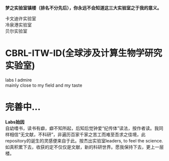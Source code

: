 **梦之实验室镇楼（排名不分先后），你永远不会知道这三大实验室之于我的意义。**  

卡文迪许实验室  
冷泉港实验室  
贝尔实验室  


# CBRL-ITW-ID(全球涉及计算生物学研究实验室)
labs I admire  
mainly close to my field and my taste
# 完善中... 
   
    
**Labs始因**  
    自幼嗜书，读书有癖，癖不知所起，后知后觉钟爱“纪传体”读法，按作者读。我同样相信“无文献，不科研”，非遍历百家千家之苦工而难至吾求之佳境，此repository的诞生的灵感便来自于此。按杰出实验室leaders, to feel the science. 如真积累下去，收获的定不仅仅是文献，新的科研世界。愿我保持下去，更上一层楼。

